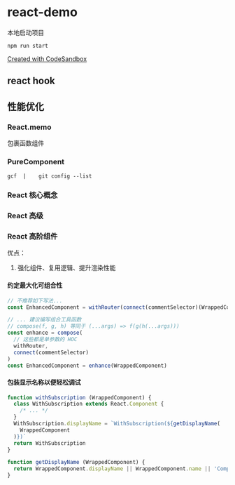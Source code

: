 # react-demo

本地启动项目

```
npm run start
```

[Created with CodeSandbox](https://codesandbox.io/s/github-react-demo-lw8mo)

## react hook

## 性能优化

### React.memo

包裹函数组件

### PureComponent

```
gcf  |    git config --list
```

### React 核心概念

### React 高级

### React 高阶组件

优点：

1. 强化组件、复用逻辑、提升渲染性能

#### 约定最大化可组合性

```javascript
// 不推荐如下写法...
const EnhancedComponent = withRouter(connect(commentSelector)(WrappedComponent))

// ... 建议编写组合工具函数
// compose(f, g, h) 等同于 (...args) => f(g(h(...args)))
const enhance = compose(
  // 这些都是单参数的 HOC
  withRouter,
  connect(commentSelector)
)
const EnhancedComponent = enhance(WrappedComponent)
```

#### 包装显示名称以便轻松调试

```javascript
function withSubscription (WrappedComponent) {
  class WithSubscription extends React.Component {
    /* ... */
  }
  WithSubscription.displayName = `WithSubscription(${getDisplayName(
    WrappedComponent
  )})`
  return WithSubscription
}

function getDisplayName (WrappedComponent) {
  return WrappedComponent.displayName || WrappedComponent.name || 'Component'
}
```
